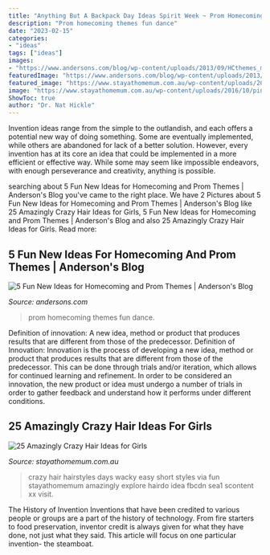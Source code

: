 ```yaml
---
title: "Anything But A Backpack Day Ideas Spirit Week ~ Prom Homecoming Themes Fun Dance"
description: "Prom homecoming themes fun dance"
date: "2023-02-15"
categories:
- "ideas"
tags: ["ideas"]
images:
- "https://www.andersons.com/blog/wp-content/uploads/2013/09/HCthemes_mainimage1.jpg"
featuredImage: "https://www.andersons.com/blog/wp-content/uploads/2013/09/HCthemes_mainimage1.jpg"
featured_image: "https://www.stayathomemum.com.au/wp-content/uploads/2016/10/pinterest.com_.au1_.jpg"
image: "https://www.stayathomemum.com.au/wp-content/uploads/2016/10/pinterest.com_.au1_.jpg"
ShowToc: true
author: "Dr. Nat Hickle"
---
```



Invention ideas range from the simple to the outlandish, and each offers a potential new way of doing something. Some are eventually implemented, while others are abandoned for lack of a better solution. However, every invention has at its core an idea that could be implemented in a more efficient or effective way. While some may seem like impossible endeavors, with enough perseverance and creativity, anything is possible.

	

		
searching about 5 Fun New Ideas for Homecoming and Prom Themes | Anderson&#039;s Blog you've came to the right place. We have 2 Pictures about 5 Fun New Ideas for Homecoming and Prom Themes | Anderson&#039;s Blog like 25 Amazingly Crazy Hair Ideas for Girls, 5 Fun New Ideas for Homecoming and Prom Themes | Anderson&#039;s Blog and also 25 Amazingly Crazy Hair Ideas for Girls. Read more:
		
    
## 5 Fun New Ideas For Homecoming And Prom Themes | Anderson&#039;s Blog

<img loading=lazy src="https://www.andersons.com/blog/wp-content/uploads/2013/09/HCthemes_mainimage1.jpg" onerror="this.onerror=null;this.src='https://tse2.mm.bing.net/th?id=OIP.rDhtnI6ankwf2Vs_PX_9CwHaE8&amp;pid=15.1';" alt="5 Fun New Ideas for Homecoming and Prom Themes | Anderson&#039;s Blog">

_Source: andersons.com_

>prom homecoming themes fun dance. 

	

Definition of innovation: A new idea, method or product that produces results that are different from those of the predecessor.
Definition of Innovation: 
Innovation is the process of developing a new idea, method or product that produces results that are different from those of the predecessor. This can be done through trials and/or iteration, which allows for continued learning and refinement. In order to be considered an innovation, the new product or idea must undergo a number of trials in order to gather feedback and understand how it performs under different conditions.

    
## 25 Amazingly Crazy Hair Ideas For Girls

<img loading=lazy src="https://www.stayathomemum.com.au/wp-content/uploads/2016/10/pinterest.com_.au1_.jpg" onerror="this.onerror=null;this.src='https://tse4.mm.bing.net/th?id=OIP.TYwyZNY0E-XBKs30HkAeGAHaJ4&amp;pid=15.1';" alt="25 Amazingly Crazy Hair Ideas for Girls">

_Source: stayathomemum.com.au_

>crazy hair hairstyles days wacky easy short styles via fun stayathomemum amazingly explore hairdo idea fbcdn sea1 scontent xx visit. 

	

The History of Invention
Inventions that have been credited to various people or groups are a part of the history of technology. From fire starters to food preservation, inventor credit is always given for what they have done, not just what they said. This article will focus on one particular invention- the steamboat.


